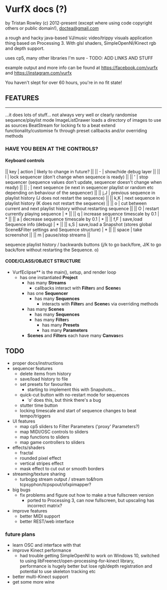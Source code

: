 # VurfX docs (?)

by Tristan Rowley (c) 2012-present (except where using code copyright others or public domain!), doctea@gmail.com

a rough and hacky java-based VJ/music video/trippy visuals application thing based on Processing 3.  With glsl shaders, SimpleOpenNI/Kinect rgb and depth support.

uses cp5, many other libraries I'm sure - TODO: ADD LINKS AND STUFF

example output and more info can be found at https://facebook.com/vurfx and https://instagram.com/vurfx

You haven't slept for over 60 hours, you're in no fit state!

## FEATURES
--------

...it does lots of stuff... not always very well or clearly
randomise sequence/playlist mode
ImageListDrawer loads a directory of images to use as sources
BeatStream for locking fx to a beat
extend functionality/customise fx through preset callbacks and/or overriding methods 

### HAVE YOU BEEN AT THE CONTROLS?

#### Keyboard controls

|| key | action | likely to change in future? ||
|| - | show/hide debug layer ||
|| l | lock sequencer (don't change when sequence is ready) ||
|| ' | stop sequencer (sequence values don't update, sequencer doesn't change when ready) ||
|| ; | next sequence (ie next in sequencer playlist or random etc depending on behaviour of the sequencer) ||
|| j,J | previous sequence in playlist history (J does not restart the sequence) ||
|| k,K | next sequence in playlist history (K does not restart the sequence) ||
|| o | cut between current and next playlist history without restarting sequence ||
|| O | restart currently playing sequence | * ||
|| q | increase sequence timescale by 0.1 | * ||
|| a | decrease sequence timescale by 0.1 | * ||
|| f,F | save,load Sequence info (debug) | * ||
|| s,S | save,load a Snapshot (stores global Scene&Filter settings and Sequence structure) | * ||
|| space | take screenshot ||
|| m | pause/stop streams ||

sequence playlist history / backwards buttons (j/k to go back/fore, J/K to go back/fore without restarting the Sequence. o)

#### CODE/CLASS/OBJECT STRUCTURE 

* VurfEclipse** is the main(), setup, and render loop
  * has one instantiated **Project**
    * has many **Streams**
      * callbacks interact with **Filter**s and **Scene**s
    * has one **Sequencer**
      * has many **Sequences**
        * interacts with **Filter**s and **Scene**s via overriding methods
    * has many **Scenes**
      * has many **Sequences**
      * has many **Filter**s
        * has many **Presets**
        * has many **Parameters**
    * **Scenes** and **Filters** each have many **Canvas**es

## TODO

* proper docs/instructions
* sequencer features
  * delete items from history
  * save/load history to file
  * set presets for favourites
    * starting to implement this with Snapshots...
  * quick-cut button with no-restart mode for sequences
    * 'o' does this, but think there's a bug
  * stutter time button
  * locking timescale and start of sequence changes to beat tempo/triggers
* UI features
  * map cp5 sliders to Filter Parameters ('proxy' Parameters?)
  * map MIDI/OSC controls to sliders
  * map functions to sliders
  * map game controllers to sliders
* effects/shaders
  * fractal
  * rounded pixel effect
  * vertical stripes effect
  * mask effect to cut out or smooth borders
* streaming/texture sharing
  * turbojpg stream output / stream to&from tcpsyphon/tcpspout/ofxpimapper?
* big bugs
  * fix problems and figure out how to make a true fullscreen version
    * ported to Processing 3, can now fullscreen, but upscaling has incorrect matrix?
* improve features
  * better MIDI support
  * better REST/web interface

### future plans
* learn OSC and interface with that
* improve Kinect performance
  * had trouble getting SimpleOpenNI to work on Windows 10, switched to using libFreenect/open-processing-for-kinect library, performance is hugely better but lose rgb/depth registration and potential to use skeleton tracking etc
* better multi-Kinect support
* get some more wine



